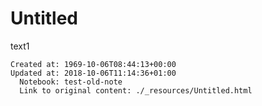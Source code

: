 # Untitled



text1

    Created at: 1969-10-06T08:44:13+00:00
    Updated at: 2018-10-06T11:14:36+01:00
      Notebook: test-old-note
      Link to original content: ./_resources/Untitled.html